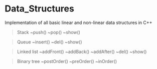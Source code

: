 # Data_Structures
Implementation of all basic linear and non-linear data structures in C++

>Stack 
  ~push()
  ~pop()
  ~show()
  
>Queue
  ~insert()
  ~del()
  ~show()

>Linked list
  ~addFront()
  ~addBack()
  ~addAfter()
  ~del()
  ~show()
  
>Binary tree
  ~postOrder()
  ~preOrder()
  ~inOrder()
  
